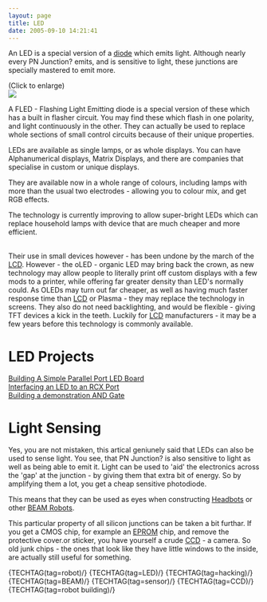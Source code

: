 ```yaml
---
layout: page
title: LED
date: 2005-09-10 14:21:41
---
```

<p>An LED is a special version of a <a class="wiki" href="/wiki/diode.html" title="Diode">diode</a> which emits light. Although nearly every PN Junction<a class="wiki wikinew for-review" title="Create page: PN Junction">?</a> emits, and is sensitive to light, these junctions are specially mastered to emit more.
</p>
<p>(Click to enlarge)
<br/> <a class="internal" href="browseimage131"> <img class="img-responsive" src="image131&amp;thumb=1"/> </a>
</p>
<p>A FLED - Flashing Light Emitting diode is a special version of these which has a built in flasher circuit. You may find these which flash in one polarity, and light continuously in the other. They can actually be used to replace whole sections of small control circuits because of their unique properties.
</p>
<p>LEDs are available as single lamps, or as whole displays. You can have Alphanumerical displays, Matrix Displays, and there are companies that specialise in custom or unique displays.
</p>
<p>They are available now in a whole range of colours, including lamps with more than the usual two electrodes - allowing you to colour mix, and get RGB effects.
</p>
<p>The technology is currently improving to allow super-bright LEDs which can replace household lamps with device that are much cheaper and more efficient.
</p>
<p>
<br/>Their use in small devices however - has been undone by the march of the <a class="wiki" href="/wiki/lcd.html" title="Liquid Crystal Display">LCD</a>. However - the oLED - organic LED may bring back the crown, as new technology may allow people to literally print off custom displays with a few mods to a printer, while offering far greater density than LED's normally could. As OLEDs may turn out far cheaper, as well as having much faster response time than <a class="wiki" href="/wiki/lcd.html" title="Liquid Crystal Display">LCD</a> or Plasma - they may replace the technology in screens. They also do not need backlighting, and would be flexible - giving TFT devices a kick in the teeth. Luckily for <a class="wiki" href="/wiki/lcd.html" title="Liquid Crystal Display">LCD</a> manufacturers - it may be a few years before this technology is commonly available.
</p>
<h1  id="LED_Projects">LED Projects</h1>
<p><a class="wiki" href="/wiki/simple_parallel_port_led_board.html" title="How to attach and program an LED to the parallel port on a PC">Building A Simple Parallel Port LED Board</a>
<br/><a class="wiki" href="/wiki/interfacing_an_led_to_an_rcx_port.html" title="Interfacing an LED to an RCX Port">Interfacing an LED to an RCX Port</a>
<br/><a class="wiki" href="/wiki/and.html" title="AND">Building a demonstration AND Gate</a>
</p>
<h1  id="Light_Sensing">Light Sensing</h1>
<p>Yes, you are not mistaken, this artical geniunely said that LEDs can also be used to sense light. You see, that PN Junction<a class="wiki wikinew for-review" title="Create page: PN Junction">?</a> is also sensitive to light as well as being able to emit it. Light can be used to 'aid' the electronics across the 'gap' at the junction - by giving them that extra bit of energy. So by amplifying them a lot, you get a cheap sensitive photodiode.
</p>
<p>This means that they can be used as eyes when constructing <a class="wiki" href="/wiki/headbots.html" title="Headbots">Headbots</a> or other <a class="wiki" href="/wiki/beam_robots.html" title="Biology, Electronics, Aesthetics and Mechanics">BEAM Robots</a>.
</p>
<p>This particular property of all silicon junctions can be taken a bit furthar. If you get a CMOS chip, for example an <a class="wiki" href="/wiki/eprom.html" title="Erasable Programmable Rom">EPROM</a> chip, and remove the protective cover.or sticker, you have yourself a crude <a class="wiki" href="/wiki/ccd.html" title="Charge Coupled Device">CCD</a> - a camera. So old junk chips - the ones that look like they have little windows to the inside, are actually still useful for something.
</p>
<p>{TECHTAG(tag=robot)/} {TECHTAG(tag=LED)/} {TECHTAG(tag=hacking)/} {TECHTAG(tag=BEAM)/} {TECHTAG(tag=sensor)/} {TECHTAG(tag=CCD)/} {TECHTAG(tag=robot building)/}
</p>

